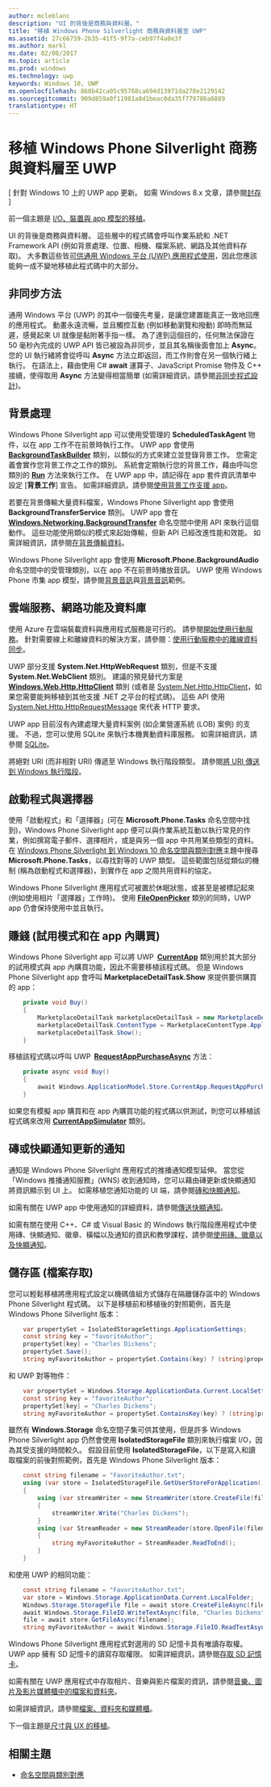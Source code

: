 ```yaml
---
author: mcleblanc
description: "UI 的背後是商務與資料層。"
title: "移植 Windows Phone Silverlight 商務與資料層至 UWP"
ms.assetid: 27c66759-2b35-41f5-9f7a-ceb97f4a0e3f
ms.author: markl
ms.date: 02/08/2017
ms.topic: article
ms.prod: windows
ms.technology: uwp
keywords: Windows 10, UWP
ms.openlocfilehash: 860b42ca05c95768ca694d13971da278e2129142
ms.sourcegitcommit: 909d859a0f11981a8d1beac0da35f779786a6889
translationtype: HT
---
```

#  <a name="porting-windows-phone-silverlight-business-and-data-layers-to-uwp"></a>移植 Windows Phone Silverlight 商務與資料層至 UWP

\[ 針對 Windows 10 上的 UWP app 更新。 如需 Windows 8.x 文章，請參閱[封存](http://go.microsoft.com/fwlink/p/?linkid=619132) \]

前一個主題是 [I/O、裝置與 app 模型的移植](wpsl-to-uwp-input-and-sensors.md)。

UI 的背後是商務與資料層。 這些層中的程式碼會呼叫作業系統和 .NET Framework API (例如背景處理、位置、相機、檔案系統、網路及其他資料存取)。 大多數這些皆[可供通用 Windows 平台 (UWP) 應用程式使用](https://msdn.microsoft.com/library/windows/apps/br211369)，因此您應該能夠一成不變地移植此程式碼中的大部分。

## <a name="asynchronous-methods"></a>非同步方法

通用 Windows 平台 (UWP) 的其中一個優先考量，是讓您建置能真正一致地回應的應用程式。 動畫永遠流暢，並且觸控互動 (例如移動瀏覽和撥動) 即時而無延遲，感覺起來 UI 就像是黏附著手指一樣。 為了達到這個目的，任何無法保證在 50 毫秒內完成的 UWP API 皆已被設為非同步，並且其名稱後面會加上 **Async**。 您的 UI 執行緒將會從呼叫 **Async** 方法立即返回，而工作則會在另一個執行緒上執行。 在語法上，藉由使用 C# **await** 運算子、JavaScript Promise 物件及 C++ 接續，使得取用 **Async** 方法變得相當簡單 (如需詳細資訊，請參閱[非同步程式設計](https://msdn.microsoft.com/library/windows/apps/mt187335))。

## <a name="background-processing"></a>背景處理

Windows Phone Silverlight app 可以使用受管理的 **ScheduledTaskAgent** 物件，以在 app 工作不在前景時執行工作。 UWP app 會使用 [**BackgroundTaskBuilder**](https://msdn.microsoft.com/library/windows/apps/br224768) 類別，以類似的方式來建立並登錄背景工作。 您需定義會實作您背景工作之工作的類別。 系統會定期執行您的背景工作，藉由呼叫您類別的 [**Run**](https://msdn.microsoft.com/library/windows/apps/br224811) 方法來執行工作。 在 UWP app 中，請記得在 app 套件資訊清單中設定 [**背景工作**] 宣告。 如需詳細資訊，請參閱[使用背景工作支援 app](https://msdn.microsoft.com/library/windows/apps/mt299103)。

若要在背景傳輸大量資料檔案，Windows Phone Silverlight app 會使用 **BackgroundTransferService** 類別。 UWP app 會在 [**Windows.Networking.BackgroundTransfer**](https://msdn.microsoft.com/library/windows/apps/br207242) 命名空間中使用 API 來執行這個動作。 這些功能使用類似的模式來起始傳輸，但新 API 已經改進性能和效能。 如需詳細資訊，請參閱[在背景傳輸資料](https://msdn.microsoft.com/library/windows/apps/xaml/hh452975)。

Windows Phone Silverlight app 會使用 **Microsoft.Phone.BackgroundAudio** 命名空間中的受管理類別，以在 app 不在前景時播放音訊。 UWP 使用 Windows Phone 市集 app 模型，請參閱[背景音訊](https://msdn.microsoft.com/library/windows/apps/mt282140)與[背景音訊](http://go.microsoft.com/fwlink/p/?linkid=619997)範例。

## <a name="cloud-services-networking-and-databases"></a>雲端服務、網路功能及資料庫

使用 Azure 在雲端裝載資料與應用程式服務是可行的。 請參閱[開始使用行動服務](http://go.microsoft.com/fwlink/p/?LinkID=403138)。 針對需要線上和離線資料的解決方案，請參閱：[使用行動服務中的離線資料同步](http://azure.microsoft.com/documentation/articles/mobile-services-windows-store-dotnet-get-started-offline-data/)。

UWP 部分支援 **System.Net.HttpWebRequest** 類別，但是不支援 **System.Net.WebClient** 類別。 建議的預見替代方案是 [**Windows.Web.Http.HttpClient**](https://msdn.microsoft.com/library/windows/apps/dn298639) 類別 (或者是 [System.Net.Http.HttpClient](https://msdn.microsoft.com/library/system.net.http.httpclient(v=vs.118).aspx)，如果您需要能夠移植到其他支援 .NET 之平台的程式碼)。 這些 API 使用 [System.Net.Http.HttpRequestMessage](https://msdn.microsoft.com/library/system.net.http.httprequestmessage.aspx) 來代表 HTTP 要求。

UWP app 目前沒有內建處理大量資料案例 (如企業營運系統 (LOB) 案例) 的支援。 不過，您可以使用 SQLite 來執行本機異動資料庫服務。 如需詳細資訊，請參閱 [SQLite](https://visualstudiogallery.msdn.microsoft.com/4913e7d5-96c9-4dde-a1a1-69820d615936)。

將絕對 URI (而非相對 URI) 傳遞至 Windows 執行階段類型。 請參閱[將 URI 傳送到 Windows 執行階段](https://msdn.microsoft.com/library/hh763341.aspx)。

## <a name="launchers-and-choosers"></a>啟動程式與選擇器

使用「啟動程式」和「選擇器」(可在 **Microsoft.Phone.Tasks** 命名空間中找到)，Windows Phone Silverlight app 便可以與作業系統互動以執行常見的作業，例如撰寫電子郵件、選擇相片，或是與另一個 app 中共用某些類型的資料。 在 [Windows Phone Silverlight 到 Windows 10 命名空間與類別對應](wpsl-to-uwp-namespace-and-class-mappings.md)主題中搜尋 **Microsoft.Phone.Tasks**，以尋找對等的 UWP 類型。 這些範圍包括從類似的機制 (稱為啟動程式和選擇器)，到實作在 app 之間共用資料的協定。

Windows Phone Silverlight 應用程式可被置於休眠狀態，或甚至是被標記起來 (例如使用相片「選擇器」工作時)。 使用 [**FileOpenPicker**](https://msdn.microsoft.com/library/windows/apps/br207847) 類別的同時，UWP app 仍會保持使用中並且執行。

## <a name="monetization-trial-mode-and-in-app-purchases"></a>賺錢 (試用模式和在 app 內購買)

Windows Phone Silverlight app 可以將 UWP [**CurrentApp**](https://msdn.microsoft.com/library/windows/apps/hh779765) 類別用於其大部分的試用模式與 app 內購買功能，因此不需要移植該程式碼。 但是 Windows Phone Silverlight app 會呼叫 **MarketplaceDetailTask.Show** 來提供要供購買的 app：

```csharp
    private void Buy()
    {
        MarketplaceDetailTask marketplaceDetailTask = new MarketplaceDetailTask();
        marketplaceDetailTask.ContentType = MarketplaceContentType.Applications;
        marketplaceDetailTask.Show();
    }
```

移植該程式碼以呼叫 UWP [**RequestAppPurchaseAsync**](https://msdn.microsoft.com/library/windows/apps/hh967813) 方法：

```csharp
    private async void Buy()
    {
        await Windows.ApplicationModel.Store.CurrentApp.RequestAppPurchaseAsync(false);
    }
```

如果您有模擬 app 購買和在 app 內購買功能的程式碼以供測試，則您可以移植該程式碼來改用 [**CurrentAppSimulator**](https://msdn.microsoft.com/library/windows/apps/hh779766) 類別。

## <a name="notifications-for-tile-or-toast-updates"></a>磚或快顯通知更新的通知

通知是 Windows Phone Silverlight 應用程式的推播通知模型延伸。 當您從「Windows 推播通知服務」(WNS) 收到通知時，您可以藉由磚更新或快顯通知將資訊顯示到 UI 上。 如需移植您通知功能的 UI 端，請參閱[磚和快顯通知](w8x-to-uwp-porting-xaml-and-ui.md)。

如需有關在 UWP app 中使用通知的詳細資料，請參閱[傳送快顯通知](https://msdn.microsoft.com/library/windows/apps/xaml/hh868266)。

如需有關在使用 C++、C# 或 Visual Basic 的 Windows 執行階段應用程式中使用磚、快顯通知、徽章、橫幅以及通知的資訊和教學課程，請參閱[使用磚、徽章以及快顯通知](https://msdn.microsoft.com/library/windows/apps/xaml/hh868259)。

## <a name="storage-file-access"></a>儲存區 (檔案存取)

您可以輕鬆移植將應用程式設定以機碼值組方式儲存在隔離儲存區中的 Windows Phone Silverlight 程式碼。 以下是移植前和移植後的對照範例，首先是 Windows Phone Silverlight 版本：

```csharp
    var propertySet = IsolatedStorageSettings.ApplicationSettings;
    const string key = "favoriteAuthor";
    propertySet[key] = "Charles Dickens";
    propertySet.Save();
    string myFavoriteAuthor = propertySet.Contains(key) ? (string)propertySet[key] : "<none>";
```

和 UWP 對等物件：

```csharp
    var propertySet = Windows.Storage.ApplicationData.Current.LocalSettings.Values;
    const string key = "favoriteAuthor";
    propertySet[key] = "Charles Dickens";
    string myFavoriteAuthor = propertySet.ContainsKey(key) ? (string)propertySet[key] : "<none>";
```

雖然有 **Windows.Storage** 命名空間子集可供其使用，但是許多 Windows Phone Silverlight app 仍然會使用 **IsolatedStorageFile** 類別來執行檔案 I/O，因為其受支援的時間較久。 假設目前使用 **IsolatedStorageFile**，以下是寫入和讀取檔案的前後對照範例，首先是 Windows Phone Silverlight 版本：

```csharp
    const string filename = "FavoriteAuthor.txt";
    using (var store = IsolatedStorageFile.GetUserStoreForApplication())
    {
        using (var streamWriter = new StreamWriter(store.CreateFile(filename)))
        {
            streamWriter.Write("Charles Dickens");
        }
        using (var StreamReader = new StreamReader(store.OpenFile(filename, FileMode.Open, FileAccess.Read)))
        {
            string myFavoriteAuthor = StreamReader.ReadToEnd();
        }
    }
```

和使用 UWP 的相同功能：

```csharp
    const string filename = "FavoriteAuthor.txt";
    var store = Windows.Storage.ApplicationData.Current.LocalFolder;
    Windows.Storage.StorageFile file = await store.CreateFileAsync(filename, Windows.Storage.CreationCollisionOption.ReplaceExisting);
    await Windows.Storage.FileIO.WriteTextAsync(file, "Charles Dickens");
    file = await store.GetFileAsync(filename);
    string myFavoriteAuthor = await Windows.Storage.FileIO.ReadTextAsync(file);
```

Windows Phone Silverlight 應用程式對選用的 SD 記憶卡具有唯讀存取權。 UWP app 擁有 SD 記憶卡的讀寫存取權限。 如需詳細資訊，請參閱[存取 SD 記憶卡](https://msdn.microsoft.com/library/windows/apps/mt188699)。

如需有關在 UWP 應用程式中存取相片、音樂與影片檔案的資訊，請參閱[音樂、圖片及影片媒體櫃中的檔案和資料夾](https://msdn.microsoft.com/library/windows/apps/mt188703)。

如需詳細資訊，請參閱[檔案、資料夾和媒體櫃](https://msdn.microsoft.com/library/windows/apps/mt185399)。

下一個主題是[尺寸與 UX 的移植](wpsl-to-uwp-form-factors-and-ux.md)。

## <a name="related-topics"></a>相關主題

* [命名空間與類別對應](wpsl-to-uwp-namespace-and-class-mappings.md)
 

